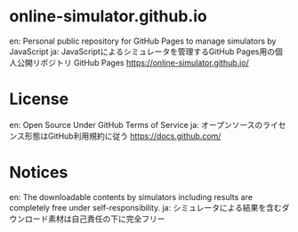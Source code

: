 # online-simulator.github.io
en: Personal public repository for GitHub Pages to manage simulators by JavaScript
ja: JavaScriptによるシミュレータを管理するGitHub Pages用の個人公開リポジトリ
GitHub Pages
https://online-simulator.github.io/

# License
en: Open Source Under GitHub Terms of Service
ja: オープンソースのライセンス形態はGitHub利用規約に従う
https://docs.github.com/

# Notices
en: The downloadable contents by simulators including results are completely free under self-responsibility.
ja: シミュレータによる結果を含むダウンロード素材は自己責任の下に完全フリー

